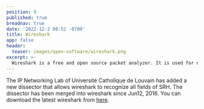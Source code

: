 ```yaml
---
position: 9
published: true
breadnav: true
date: '2022-12-2 08:52 -0700'
title: Wireshark
app: false
header:
  teaser: images/open-software/wireshark.png
excerpt: >-
  Wireshark is a free and open source packet analyzer. It is used for network troubleshooting, analysis, software and communications protocol development, and education.
---
```


The IP Networking Lab of Université Catholique de Louvain has added a new dissector that allows wireshark to recognize all fields of SRH. The dissector has been merged into wireshark since Jun12, 2016. You can download the latest wireshark from [here](https://www.wireshark.org/download.html).
